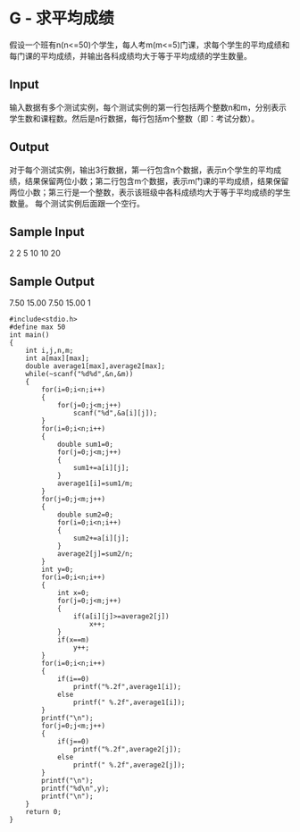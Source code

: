 # G - 求平均成绩
假设一个班有n(n<=50)个学生，每人考m(m<=5)门课，求每个学生的平均成绩和每门课的平均成绩，并输出各科成绩均大于等于平均成绩的学生数量。 
## Input
输入数据有多个测试实例，每个测试实例的第一行包括两个整数n和m，分别表示学生数和课程数。然后是n行数据，每行包括m个整数（即：考试分数）。 
## Output
对于每个测试实例，输出3行数据，第一行包含n个数据，表示n个学生的平均成绩，结果保留两位小数；第二行包含m个数据，表示m门课的平均成绩，结果保留两位小数；第三行是一个整数，表示该班级中各科成绩均大于等于平均成绩的学生数量。 
每个测试实例后面跟一个空行。 
## Sample Input
2 2
5 10
10 20
## Sample Output
7.50 15.00
7.50 15.00
1
```
#include<stdio.h>  
#define max 50  
int main()  
{  
    int i,j,n,m;  
    int a[max][max];  
    double average1[max],average2[max];  
    while(~scanf("%d%d",&n,&m))  
    {  
        for(i=0;i<n;i++)  
        {  
            for(j=0;j<m;j++)  
                scanf("%d",&a[i][j]);  
        }  
        for(i=0;i<n;i++)  
        {  
            double sum1=0;  
            for(j=0;j<m;j++)  
            {  
                sum1+=a[i][j];  
            }  
            average1[i]=sum1/m;  
        }  
        for(j=0;j<m;j++)  
        {  
            double sum2=0;  
            for(i=0;i<n;i++)  
            {  
                sum2+=a[i][j];  
            }  
            average2[j]=sum2/n;  
        }  
        int y=0;
        for(i=0;i<n;i++)  
        {  
            int x=0;  
            for(j=0;j<m;j++)  
            {  
                if(a[i][j]>=average2[j])  
                    x++;  
            }  
            if(x==m)  
                y++;  
        }  
        for(i=0;i<n;i++)  
        {  
            if(i==0)  
                printf("%.2f",average1[i]);  
            else  
                printf(" %.2f",average1[i]);  
        }  
        printf("\n");  
        for(j=0;j<m;j++)  
        {  
            if(j==0)  
                printf("%.2f",average2[j]);  
            else  
                printf(" %.2f",average2[j]);  
        }  
        printf("\n");  
        printf("%d\n",y);  
        printf("\n"); 
    }  
    return 0;  
}
